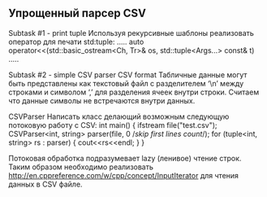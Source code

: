 ## Упрощенный парсер CSV
Subtask #1 - print tuple
Используя рекурсивные шаблоны реализовать оператор для печати std:tuple:
…..
auto operator<<(std::basic_ostream<Ch, Tr>& os, std::tuple<Args...> const& t)
…..

Subtask #2 - simple CSV parser
CSV format
Табличные данные могут быть представлены как текстовый файл с разделителем ‘\n’ между строками 
и символом ‘,’ для разделения ячеек внутри строки. Считаем что данные символы не встречаются внутри данных.

CSVParser
Написать класс делающий возможным следующую потоковую работу с CSV:
int main()
{
   ifstream file("test.csv");
   CSVParser<int, string> parser(file, 0 /*skip first lines count*/);
   for (tuple<int, string> rs : parser) {
       cout<<rs<<endl;
   }
}

Потоковая обработка подразумевает lazy (ленивое) чтение строк. 
Таким образом необходимо реализовать http://en.cppreference.com/w/cpp/concept/InputIterator для чтения данных в CSV файле.
